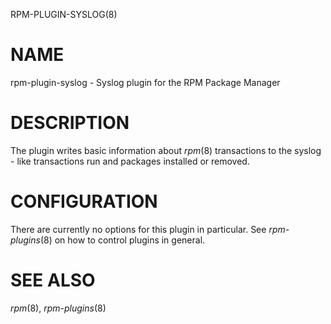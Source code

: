 RPM-PLUGIN-SYSLOG(8)

# NAME

rpm-plugin-syslog - Syslog plugin for the RPM Package Manager

# DESCRIPTION

The plugin writes basic information about *rpm*(8) transactions to the syslog -
like transactions run and packages installed or removed.

# CONFIGURATION

There are currently no options for this plugin in particular. See
*rpm-plugins*(8) on how to control plugins in general.

# SEE ALSO

*rpm*(8), *rpm-plugins*(8)
